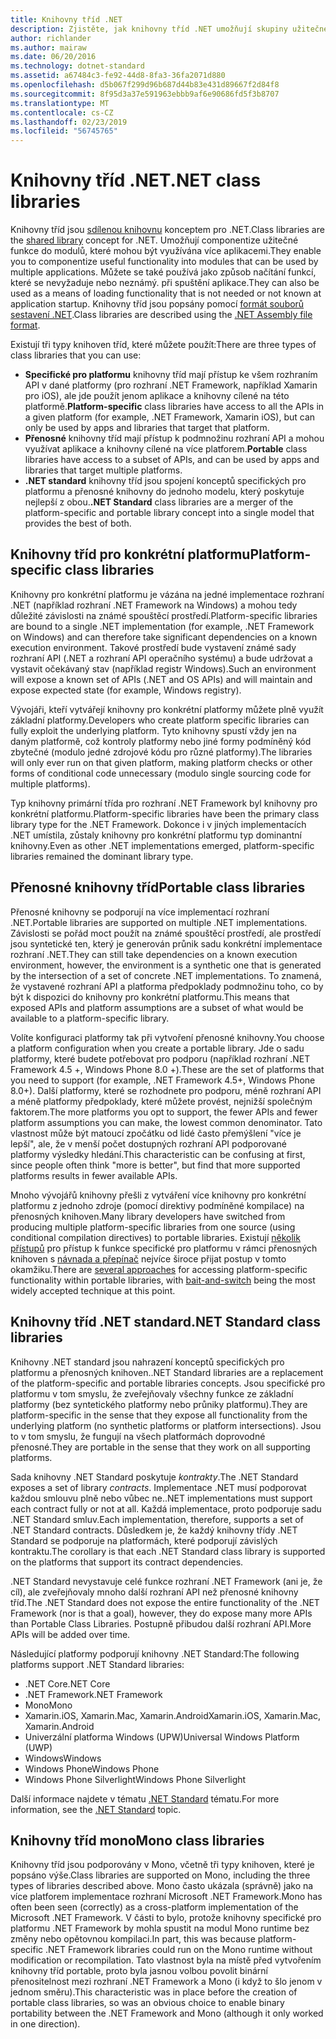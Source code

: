 ```yaml
---
title: Knihovny tříd .NET
description: Zjistěte, jak knihovny tříd .NET umožňují skupiny užitečné funkce do modulů, které mohou být využívána více aplikacemi.
author: richlander
ms.author: mairaw
ms.date: 06/20/2016
ms.technology: dotnet-standard
ms.assetid: a67484c3-fe92-44d8-8fa3-36fa2071d880
ms.openlocfilehash: d5b067f299d96b687d44b83e431d89667f2d84f8
ms.sourcegitcommit: 8f95d3a37e591963ebbb9af6e90686fd5f3b8707
ms.translationtype: MT
ms.contentlocale: cs-CZ
ms.lasthandoff: 02/23/2019
ms.locfileid: "56745765"
---
```

# <a name="net-class-libraries"></a><span data-ttu-id="f0774-103">Knihovny tříd .NET</span><span class="sxs-lookup"><span data-stu-id="f0774-103">.NET class libraries</span></span>

<span data-ttu-id="f0774-104">Knihovny tříd jsou [sdílenou knihovnu](https://en.wikipedia.org/wiki/Library_%28computing%29#Shared_libraries) konceptem pro .NET.</span><span class="sxs-lookup"><span data-stu-id="f0774-104">Class libraries are the [shared library](https://en.wikipedia.org/wiki/Library_%28computing%29#Shared_libraries) concept for .NET.</span></span> <span data-ttu-id="f0774-105">Umožňují componentize užitečné funkce do modulů, které mohou být využívána více aplikacemi.</span><span class="sxs-lookup"><span data-stu-id="f0774-105">They enable you to componentize useful functionality into modules that can be used by multiple applications.</span></span> <span data-ttu-id="f0774-106">Můžete se také používá jako způsob načítání funkcí, které se nevyžaduje nebo neznámý. při spuštění aplikace.</span><span class="sxs-lookup"><span data-stu-id="f0774-106">They can also be used as a means of loading functionality that is not needed or not known at application startup.</span></span> <span data-ttu-id="f0774-107">Knihovny tříd jsou popsány pomocí [formát souborů sestavení .NET](assembly/file-format.md).</span><span class="sxs-lookup"><span data-stu-id="f0774-107">Class libraries are described using the [.NET Assembly file format](assembly/file-format.md).</span></span>

<span data-ttu-id="f0774-108">Existují tři typy knihoven tříd, které můžete použít:</span><span class="sxs-lookup"><span data-stu-id="f0774-108">There are three types of class libraries that you can use:</span></span>

*   <span data-ttu-id="f0774-109">**Specifické pro platformu** knihovny tříd mají přístup ke všem rozhraním API v dané platformy (pro rozhraní .NET Framework, například Xamarin pro iOS), ale jde použít jenom aplikace a knihovny cílené na této platformě.</span><span class="sxs-lookup"><span data-stu-id="f0774-109">**Platform-specific** class libraries have access to all the APIs in a given platform (for example, .NET Framework, Xamarin iOS), but can only be used by apps and libraries that target that platform.</span></span>
*   <span data-ttu-id="f0774-110">**Přenosné** knihovny tříd mají přístup k podmnožinu rozhraní API a mohou využívat aplikace a knihovny cílené na více platforem.</span><span class="sxs-lookup"><span data-stu-id="f0774-110">**Portable** class libraries have access to a subset of APIs, and can be used by apps and libraries that target multiple platforms.</span></span>
*   <span data-ttu-id="f0774-111">**.NET standard** knihovny tříd jsou spojení konceptů specifických pro platformu a přenosné knihovny do jednoho modelu, který poskytuje nejlepší z obou.</span><span class="sxs-lookup"><span data-stu-id="f0774-111">**.NET Standard** class libraries are a merger of the platform-specific and portable library concept into a single model that provides the best of both.</span></span>

## <a name="platform-specific-class-libraries"></a><span data-ttu-id="f0774-112">Knihovny tříd pro konkrétní platformu</span><span class="sxs-lookup"><span data-stu-id="f0774-112">Platform-specific class libraries</span></span>

<span data-ttu-id="f0774-113">Knihovny pro konkrétní platformu je vázána na jedné implementace rozhraní .NET (například rozhraní .NET Framework na Windows) a mohou tedy důležité závislosti na známé spouštěcí prostředí.</span><span class="sxs-lookup"><span data-stu-id="f0774-113">Platform-specific libraries are bound to a single .NET implementation (for example, .NET Framework on Windows) and can therefore take significant dependencies on a known execution environment.</span></span> <span data-ttu-id="f0774-114">Takové prostředí bude vystavení známé sady rozhraní API (.NET a rozhraní API operačního systému) a bude udržovat a vystavit očekávaný stav (například registr Windows).</span><span class="sxs-lookup"><span data-stu-id="f0774-114">Such an environment will expose a known set of APIs (.NET and OS APIs) and will maintain and expose expected state (for example, Windows registry).</span></span>

<span data-ttu-id="f0774-115">Vývojáři, kteří vytvářejí knihovny pro konkrétní platformy můžete plně využít základní platformy.</span><span class="sxs-lookup"><span data-stu-id="f0774-115">Developers who create platform specific libraries can fully exploit the underlying platform.</span></span> <span data-ttu-id="f0774-116">Tyto knihovny spustí vždy jen na daným platformě, což kontroly platformy nebo jiné formy podmíněný kód zbytečné (modulo jedné zdrojové kódu pro různé platformy).</span><span class="sxs-lookup"><span data-stu-id="f0774-116">The libraries will only ever run on that given platform, making platform checks or other forms of conditional code unnecessary (modulo single sourcing code for multiple platforms).</span></span>

<span data-ttu-id="f0774-117">Typ knihovny primární třída pro rozhraní .NET Framework byl knihovny pro konkrétní platformu.</span><span class="sxs-lookup"><span data-stu-id="f0774-117">Platform-specific libraries have been the primary class library type for the .NET Framework.</span></span> <span data-ttu-id="f0774-118">Dokonce i v jiných implementacích .NET umístila, zůstaly knihovny pro konkrétní platformu typ dominantní knihovny.</span><span class="sxs-lookup"><span data-stu-id="f0774-118">Even as other .NET implementations emerged, platform-specific libraries remained the dominant library type.</span></span>

## <a name="portable-class-libraries"></a><span data-ttu-id="f0774-119">Přenosné knihovny tříd</span><span class="sxs-lookup"><span data-stu-id="f0774-119">Portable class libraries</span></span>

<span data-ttu-id="f0774-120">Přenosné knihovny se podporují na více implementací rozhraní .NET.</span><span class="sxs-lookup"><span data-stu-id="f0774-120">Portable libraries are supported on multiple .NET implementations.</span></span> <span data-ttu-id="f0774-121">Závislosti se pořád moct použít na známé spouštěcí prostředí, ale prostředí jsou syntetické ten, který je generován průnik sadu konkrétní implementace rozhraní .NET.</span><span class="sxs-lookup"><span data-stu-id="f0774-121">They can still take dependencies on a known execution environment, however, the environment is a synthetic one that is generated by the intersection of a set of concrete .NET implementations.</span></span> <span data-ttu-id="f0774-122">To znamená, že vystavené rozhraní API a platforma předpoklady podmnožinu toho, co by být k dispozici do knihovny pro konkrétní platformu.</span><span class="sxs-lookup"><span data-stu-id="f0774-122">This means that exposed APIs and platform assumptions are a subset of what would be available to a platform-specific library.</span></span>

<span data-ttu-id="f0774-123">Volíte konfiguraci platformy tak při vytvoření přenosné knihovny.</span><span class="sxs-lookup"><span data-stu-id="f0774-123">You choose a platform configuration when you create a portable library.</span></span> <span data-ttu-id="f0774-124">Jde o sadu platformy, které budete potřebovat pro podporu (například rozhraní .NET Framework 4.5 +, Windows Phone 8.0 +).</span><span class="sxs-lookup"><span data-stu-id="f0774-124">These are the set of platforms that you need to support (for example, .NET Framework 4.5+, Windows Phone 8.0+).</span></span> <span data-ttu-id="f0774-125">Další platformy, které se rozhodnete pro podporu, méně rozhraní API a méně platformy předpoklady, které můžete provést, nejnižší společným faktorem.</span><span class="sxs-lookup"><span data-stu-id="f0774-125">The more platforms you opt to support, the fewer APIs and fewer platform assumptions you can make, the lowest common denominator.</span></span> <span data-ttu-id="f0774-126">Tato vlastnost může být matoucí zpočátku od lidé často přemýšlení "více je lepší", ale, že v menší počet dostupných rozhraní API podporované platformy výsledky hledání.</span><span class="sxs-lookup"><span data-stu-id="f0774-126">This characteristic can be confusing at first, since people often think "more is better", but find that more supported platforms results in fewer available APIs.</span></span>

<span data-ttu-id="f0774-127">Mnoho vývojářů knihovny přešli z vytváření více knihovny pro konkrétní platformu z jednoho zdroje (pomocí direktivy podmíněné kompilace) na přenosných knihoven.</span><span class="sxs-lookup"><span data-stu-id="f0774-127">Many library developers have switched from producing multiple platform-specific libraries from one source (using conditional compilation directives) to portable libraries.</span></span> <span data-ttu-id="f0774-128">Existují [několik přístupů](https://blog.stephencleary.com/2012/11/portable-class-library-enlightenment.html) pro přístup k funkce specifické pro platformu v rámci přenosných knihoven s [návnada a přepínač](https://log.paulbetts.org/the-bait-and-switch-pcl-trick/) nejvíce široce přijat postup v tomto okamžiku.</span><span class="sxs-lookup"><span data-stu-id="f0774-128">There are [several approaches](https://blog.stephencleary.com/2012/11/portable-class-library-enlightenment.html) for accessing platform-specific functionality within portable libraries, with [bait-and-switch](https://log.paulbetts.org/the-bait-and-switch-pcl-trick/) being the most widely accepted technique at this point.</span></span>

## <a name="net-standard-class-libraries"></a><span data-ttu-id="f0774-129">Knihovny tříd .NET standard</span><span class="sxs-lookup"><span data-stu-id="f0774-129">.NET Standard class libraries</span></span>

<span data-ttu-id="f0774-130">Knihovny .NET standard jsou nahrazení konceptů specifických pro platformu a přenosných knihoven.</span><span class="sxs-lookup"><span data-stu-id="f0774-130">.NET Standard libraries are a replacement of the platform-specific and portable libraries concepts.</span></span> <span data-ttu-id="f0774-131">Jsou specifické pro platformu v tom smyslu, že zveřejňovaly všechny funkce ze základní platformy (bez syntetického platformy nebo průniky platformu).</span><span class="sxs-lookup"><span data-stu-id="f0774-131">They are platform-specific in the sense that they expose all functionality from the underlying platform (no synthetic platforms or platform intersections).</span></span> <span data-ttu-id="f0774-132">Jsou to v tom smyslu, že fungují na všech platformách doprovodné přenosné.</span><span class="sxs-lookup"><span data-stu-id="f0774-132">They are portable in the sense that they work on all supporting platforms.</span></span>

<span data-ttu-id="f0774-133">Sada knihovny .NET Standard poskytuje _kontrakty_.</span><span class="sxs-lookup"><span data-stu-id="f0774-133">The .NET Standard exposes a set of library _contracts_.</span></span> <span data-ttu-id="f0774-134">Implementace .NET musí podporovat každou smlouvu plně nebo vůbec ne.</span><span class="sxs-lookup"><span data-stu-id="f0774-134">.NET implementations must support each contract fully or not at all.</span></span> <span data-ttu-id="f0774-135">Každá implementace, proto podporuje sadu .NET Standard smluv.</span><span class="sxs-lookup"><span data-stu-id="f0774-135">Each implementation, therefore, supports a set of .NET Standard contracts.</span></span> <span data-ttu-id="f0774-136">Důsledkem je, že každý knihovny třídy .NET Standard se podporuje na platformách, které podporují závislých kontraktu.</span><span class="sxs-lookup"><span data-stu-id="f0774-136">The corollary is that each .NET Standard class library is supported on the platforms that support its contract dependencies.</span></span>

<span data-ttu-id="f0774-137">.NET Standard nevystavuje celé funkce rozhraní .NET Framework (ani je, že cíl), ale zveřejňovaly mnoho další rozhraní API než přenosné knihovny tříd.</span><span class="sxs-lookup"><span data-stu-id="f0774-137">The .NET Standard does not expose the entire functionality of the .NET Framework (nor is that a goal), however, they do expose many more APIs than Portable Class Libraries.</span></span> <span data-ttu-id="f0774-138">Postupně přibudou další rozhraní API.</span><span class="sxs-lookup"><span data-stu-id="f0774-138">More APIs will be added over time.</span></span>

<span data-ttu-id="f0774-139">Následující platformy podporují knihovny .NET Standard:</span><span class="sxs-lookup"><span data-stu-id="f0774-139">The following platforms support .NET Standard libraries:</span></span>

* <span data-ttu-id="f0774-140">.NET Core</span><span class="sxs-lookup"><span data-stu-id="f0774-140">.NET Core</span></span>
* <span data-ttu-id="f0774-141">.NET Framework</span><span class="sxs-lookup"><span data-stu-id="f0774-141">.NET Framework</span></span>
* <span data-ttu-id="f0774-142">Mono</span><span class="sxs-lookup"><span data-stu-id="f0774-142">Mono</span></span>
* <span data-ttu-id="f0774-143">Xamarin.iOS, Xamarin.Mac, Xamarin.Android</span><span class="sxs-lookup"><span data-stu-id="f0774-143">Xamarin.iOS, Xamarin.Mac, Xamarin.Android</span></span>
* <span data-ttu-id="f0774-144">Univerzální platforma Windows (UPW)</span><span class="sxs-lookup"><span data-stu-id="f0774-144">Universal Windows Platform (UWP)</span></span>
* <span data-ttu-id="f0774-145">Windows</span><span class="sxs-lookup"><span data-stu-id="f0774-145">Windows</span></span>
* <span data-ttu-id="f0774-146">Windows Phone</span><span class="sxs-lookup"><span data-stu-id="f0774-146">Windows Phone</span></span>
* <span data-ttu-id="f0774-147">Windows Phone Silverlight</span><span class="sxs-lookup"><span data-stu-id="f0774-147">Windows Phone Silverlight</span></span>

<span data-ttu-id="f0774-148">Další informace najdete v tématu [.NET Standard](net-standard.md) tématu.</span><span class="sxs-lookup"><span data-stu-id="f0774-148">For more information, see the [.NET Standard](net-standard.md) topic.</span></span>

## <a name="mono-class-libraries"></a><span data-ttu-id="f0774-149">Knihovny tříd mono</span><span class="sxs-lookup"><span data-stu-id="f0774-149">Mono class libraries</span></span>

<span data-ttu-id="f0774-150">Knihovny tříd jsou podporovány v Mono, včetně tři typy knihoven, které je popsáno výše.</span><span class="sxs-lookup"><span data-stu-id="f0774-150">Class libraries are supported on Mono, including the three types of libraries described above.</span></span> <span data-ttu-id="f0774-151">Mono často ukázala (správně) jako na více platforem implementace rozhraní Microsoft .NET Framework.</span><span class="sxs-lookup"><span data-stu-id="f0774-151">Mono has often been seen (correctly) as a cross-platform implementation of the Microsoft .NET Framework.</span></span> <span data-ttu-id="f0774-152">V části to bylo, protože knihovny specifické pro platformu .NET Framework by mohla spustit na modul Mono runtime bez změny nebo opětovnou kompilaci.</span><span class="sxs-lookup"><span data-stu-id="f0774-152">In part, this was because platform-specific .NET Framework libraries could run on the Mono runtime without modification or recompilation.</span></span> <span data-ttu-id="f0774-153">Tato vlastnost byla na místě před vytvořením knihovny tříd portable, proto byla jasnou volbou povolit binární přenositelnost mezi rozhraní .NET Framework a Mono (i když to šlo jenom v jednom směru).</span><span class="sxs-lookup"><span data-stu-id="f0774-153">This characteristic was in place before the creation of portable class libraries, so was an obvious choice to enable binary portability between the .NET Framework and Mono (although it only worked in one direction).</span></span>
